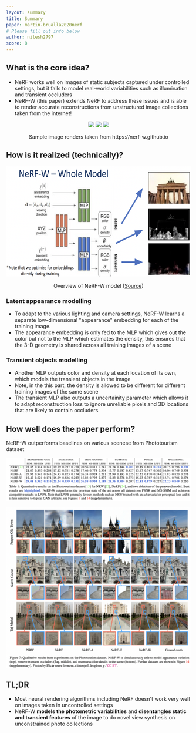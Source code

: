 ```yaml
---
layout: summary
title: Summary
paper: martin-brualla2020nerf
# Please fill out info below
author: nilesh2797
score: 8
---
```


## What is the core idea?
* NeRF works well on images of static subjects captured under controlled settings, but it fails to model real-world variabilities such as illumination and transient occluders
* NeRF-W (this paper) extends NeRF to address these issues and is able to render accurate reconstructions from unstructured image collections taken from the internet!
<p align="center"> <img src="martin-brualla2020nerf_2/nerf-w-demo.gif" height="200"/> <img src="martin-brualla2020nerf_2/nerf-w-demo-2.gif" height="200"/> <img src="martin-brualla2020nerf_2/nerf-w-demo-3.gif" height="200"/></p>
<p align="center">Sample image renders taken from https://nerf-w.github.io </p>

## How is it realized (technically)?
<p align="center"> <img src="martin-brualla2020nerf_2/nerf-w-model.png" height="300"/> </p>
<p align="center"> Overview of NeRF-W model (<a href="http://www.pair.toronto.edu/csc2547-w21/assets/slides/NeRFInTheWild_GaryLeung.pdf">Source</a>) </p>

### Latent appearance modelling
* To adapt to the various lighting and camera settings, NeRF-W learns a separate low-dimensional "appearance" embedding for each of the training image.
* The appearance embedding is only fed to the MLP which gives out the color but not to the MLP which estimates the density, this ensures that the 3-D geometry is shared across all training images of a scene

### Transient objects modelling
* Another MLP outputs color and density at each location of its own, which models the transient objects in the image
* Note, in the this part, the density is allowed to be different for different training images of the same scene
* The transient MLP also outputs a uncertainity parameter which allows it to adapt reconstruction loss to ignore unreliable pixels and 3D locations that are likely to contain occluders. 
  
## How well does the paper perform?
NeRF-W outperforms baselines on various scenese from Phototourism dataset
<p align="center"> <img src="martin-brualla2020nerf_2/nerf-w-table.png"/> </p>

<p align="center"> <img src="martin-brualla2020nerf_2/nerf-w-qual.png"/> </p>

## TL;DR
* Most neural rendering algorithms including NeRF doesn't work very well on images taken in uncontrolled settings
* NeRF-W **models the photometric variabilities** and **disentangles static and transient features** of the image to do novel view synthesis on unconstrained photo collections
